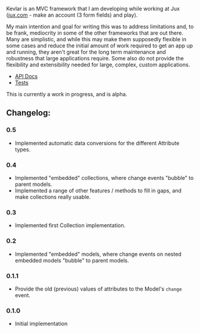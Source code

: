 Kevlar is an MVC framework that I am developing while working at Jux (<a href="http://jux.com" target="_blank">jux.com</a> - make an account (3 form fields) and play).

My main intention and goal for writing this was to address limitations and, to be frank, mediocrity in some of the other frameworks that are out there.  Many are simplistic, and while this may make them supposedly flexible in some cases and reduce the initial amount of work required to get an app up and running, they aren't great for the long term maintenance and robustness that large applications require. Some also do not provide the flexibility and extensibility needed for large, complex, custom applications.

* <a href="docs/" target="_blank">API Docs</a>
* <a href="tests/" target="_blank">Tests</a>

This is currently a work in progress, and is alpha.

## Changelog:

### 0.5

* Implemented automatic data conversions for the different Attribute types.

### 0.4

* Implemented "embedded" collections, where change events "bubble" to parent models. 
* Implemented a range of other features / methods to fill in gaps, and make collections really usable.

### 0.3

* Implemented first Collection implementation.

### 0.2

* Implemented "embedded" models, where change events on nested embedded models "bubble" to parent models.

### 0.1.1

* Provide the old (previous) values of attributes to the Model's `change` event.

### 0.1.0

* Initial implementation
